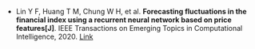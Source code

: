 * Lin Y F, Huang T M, Chung W H, et al. <b>Forecasting fluctuations in the financial index using a recurrent neural network based on price features[J]</b>. IEEE Transactions on Emerging Topics in Computational Intelligence, 2020. [Link](https://ieeexplore.ieee.org/abstract/document/9003207/)